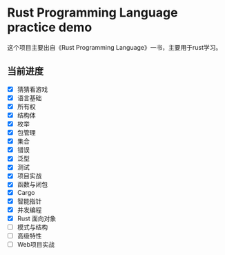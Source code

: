 # Rust Programming Language practice demo

这个项目主要出自《Rust Programming Language》一书，主要用于rust学习。

## 当前进度

- [x] 猜猜看游戏
- [x] 语言基础
- [x] 所有权
- [x] 结构体
- [x] 枚举
- [x] 包管理
- [x] 集合
- [x] 错误
- [x] 泛型
- [x] 测试
- [x] 项目实战
- [x] 函数与闭包
- [x] Cargo
- [x] 智能指针
- [x] 并发编程
- [x] Rust 面向对象
- [ ] 模式与结构
- [ ] 高级特性
- [ ] Web项目实战
